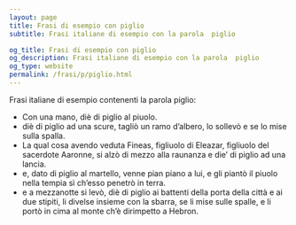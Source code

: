 ```yaml
---
layout: page
title: Frasi di esempio con piglio 
subtitle: Frasi italiane di esempio con la parola  piglio

og_title: Frasi di esempio con piglio 
og_description: Frasi italiane di esempio con la parola  piglio
og_type: website
permalink: /frasi/p/piglio.html
---
```


Frasi italiane di esempio contenenti la parola piglio:


- Con una mano, diè di piglio al piuolo.
- diè di piglio ad una scure, tagliò un ramo d’albero, lo sollevò e se lo mise sulla spalla.
- La qual cosa avendo veduta Fineas, figliuolo di Eleazar, figliuolo del sacerdote Aaronne, si alzò di mezzo alla raunanza e die’ di piglio ad una lancia.
- e, dato di piglio al martello, venne pian piano a lui, e gli piantò il piuolo nella tempia sì ch’esso penetrò in terra.
- e a mezzanotte si levò, diè di piglio ai battenti della porta della città e ai due stipiti, li divelse insieme con la sbarra, se li mise sulle spalle, e li portò in cima al monte ch’è dirimpetto a Hebron.
